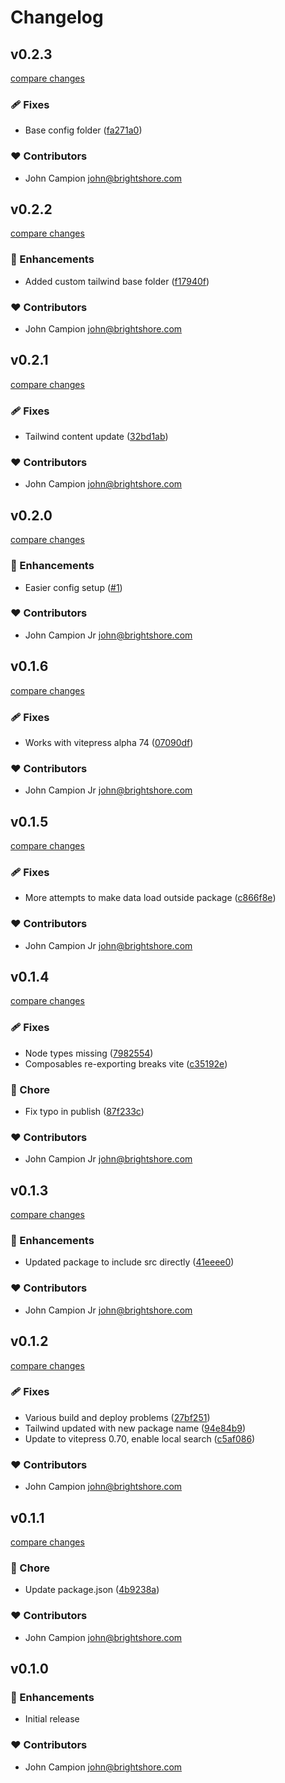 # Changelog

## v0.2.3

[compare changes](https://github.com/jcamp-code/vitepress-blog-theme/compare/v0.2.2...v0.2.3)

### 🩹 Fixes

- Base config folder ([fa271a0](https://github.com/jcamp-code/vitepress-blog-theme/commit/fa271a0))

### ❤️ Contributors

- John Campion <john@brightshore.com>

## v0.2.2

[compare changes](https://github.com/jcamp-code/vitepress-blog-theme/compare/v0.2.1...v0.2.2)

### 🚀 Enhancements

- Added custom tailwind base folder ([f17940f](https://github.com/jcamp-code/vitepress-blog-theme/commit/f17940f))

### ❤️ Contributors

- John Campion <john@brightshore.com>

## v0.2.1

[compare changes](https://github.com/jcamp-code/vitepress-blog-theme/compare/v0.2.0...v0.2.1)

### 🩹 Fixes

- Tailwind content update ([32bd1ab](https://github.com/jcamp-code/vitepress-blog-theme/commit/32bd1ab))

### ❤️ Contributors

- John Campion <john@brightshore.com>

## v0.2.0

[compare changes](https://github.com/jcamp-code/vitepress-blog-theme/compare/v0.1.6...v0.2.0)

### 🚀 Enhancements

- Easier config setup ([#1](https://github.com/jcamp-code/vitepress-blog-theme/pull/1))

### ❤️ Contributors

- John Campion Jr <john@brightshore.com>

## v0.1.6

[compare changes](https://github.com/jcamp-code/vitepress-blog-theme/compare/v0.1.5...v0.1.6)

### 🩹 Fixes

- Works with vitepress alpha 74 ([07090df](https://github.com/jcamp-code/vitepress-blog-theme/commit/07090df))

### ❤️ Contributors

- John Campion Jr <john@brightshore.com>

## v0.1.5

[compare changes](https://github.com/jcamp-code/vitepress-blog-theme/compare/v0.1.4...v0.1.5)

### 🩹 Fixes

- More attempts to make data load outside package ([c866f8e](https://github.com/jcamp-code/vitepress-blog-theme/commit/c866f8e))

### ❤️ Contributors

- John Campion Jr <john@brightshore.com>

## v0.1.4

[compare changes](https://github.com/jcamp-code/vitepress-blog-theme/compare/v0.1.3...v0.1.4)

### 🩹 Fixes

- Node types missing ([7982554](https://github.com/jcamp-code/vitepress-blog-theme/commit/7982554))
- Composables re-exporting breaks vite ([c35192e](https://github.com/jcamp-code/vitepress-blog-theme/commit/c35192e))

### 🏡 Chore

- Fix typo in publish ([87f233c](https://github.com/jcamp-code/vitepress-blog-theme/commit/87f233c))

### ❤️ Contributors

- John Campion Jr <john@brightshore.com>

## v0.1.3

[compare changes](https://github.com/jcamp-code/vitepress-blog-theme/compare/v0.1.2...v0.1.3)

### 🚀 Enhancements

- Updated package to include src directly ([41eeee0](https://github.com/jcamp-code/vitepress-blog-theme/commit/41eeee0))

### ❤️ Contributors

- John Campion Jr <john@brightshore.com>

## v0.1.2

[compare changes](https://github.com/jcamp-code/vitepress-blog-theme/compare/v0.1.1...v0.1.2)

### 🩹 Fixes

- Various build and deploy problems ([27bf251](https://github.com/jcamp-code/vitepress-blog-theme/commit/27bf251))
- Tailwind updated with new package name ([94e84b9](https://github.com/jcamp-code/vitepress-blog-theme/commit/94e84b9))
- Update to vitepress 0.70, enable local search ([c5af086](https://github.com/jcamp-code/vitepress-blog-theme/commit/c5af086))

### ❤️ Contributors

- John Campion <john@brightshore.com>

## v0.1.1

[compare changes](https://github.com/jcamp-code/vitepress-blog-theme/compare/v0.1.0...v0.1.1)

### 🏡 Chore

- Update package.json ([4b9238a](https://github.com/jcamp-code/vitepress-blog-theme/commit/4b9238a))

### ❤️ Contributors

- John Campion <john@brightshore.com>

## v0.1.0

### 🚀 Enhancements

- Initial release

### ❤️ Contributors

- John Campion <john@brightshore.com>
